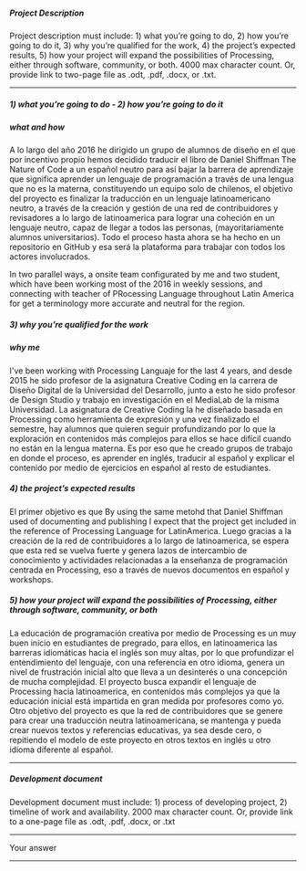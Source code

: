 ##### Project Description

Project description must include: 1) what you’re going to do, 2) how you’re going to do it, 3) why you’re qualified for the work, 4) the project’s expected results, 5) how your project will expand the possibilities of Processing, either through software, community, or both. 4000 max character count. Or, provide link to two-page file as .odt, .pdf, .docx, or .txt.

------

##### 1) what you’re going to do - 2) how you’re going to do it

##### what and how

A lo largo del año 2016 he dirigido un grupo de alumnos de diseño en el que por incentivo propio hemos decidido traducir el libro de Daniel Shiffman The Nature of Code a un español neutro para así bajar la barrera de aprendizaje que significa aprender un lenguaje de programación a través de una lengua que no es la materna, constituyendo un equipo solo de chilenos, el objetivo del proyecto es finalizar la traducción en un lenguaje latinoamericano neutro, a través de la creación y gestión de una red de contribuidores y revisadores a lo largo de latinoamerica para lograr una coheción en un lenguaje neutro, capaz de llegar a todos las personas, (mayoritariamente alumnos universitarios). Todo el proceso hasta ahora se ha hecho en un repositorio en GitHub y esa será la plataforma para trabajar con todos los actores involucrados.

In two parallel ways, a onsite team configurated by me and two student, which have been working most of the 2016 in weekly sessions, and connecting with teacher of PRocessing Language throughout Latin America for get a terminology more accurate and neutral for the region.

##### 3) why you’re qualified for the work 

##### why me

I've been working with Processing Languaje for the last 4 years, and desde 2015 he sido profesor de la asignatura Creative Coding en la carrera de Diseño Digital de la Universidad del Desarrollo, junto a esto he sido profesor de Design Studio y trabajo en investigación en el MediaLab de la misma Universidad. La asignatura de Creative Coding la he diseñado basada en Processing como herramienta de expresión y una vez finalizado el semestre, hay alumnos que quieren seguir profundizando por lo que la exploración en contenidos más complejos para ellos se hace difícil cuando no están en la lengua materna. Es por eso que he creado grupos de trabajo en donde el proceso, es aprender en inglés, traducir al español y explicar el contenido por medio de ejercicios en español al resto de estudiantes. 

##### 4) the project’s expected results

El primer objetivo es que By using the same metohd that Daniel Shiffman used of documenting and publishing I expect that the project get included in the reference of Processing Language for LatinAmerica. Luego gracias a la creación de la red de contribuidores a lo largo de latinoamerica, se espera que esta red se vuelva fuerte y genera lazos de intercambio de conocimiento y actividades relacionadas a la enseñanza de programación centrada en Processing, eso a través de nuevos documentos en español y workshops.

##### 5) how your project will expand the possibilities of Processing, either through software, community, or both

La educación de programación creativa por medio de Processing es un muy buen inicio en estudiantes de pregrado, para ellos, en latinoamerica las barreras idiomáticas hacia el inglés son muy altas, por lo que profundizar el entendimiento del lenguaje, con una referencia en otro idioma, genera un nivel de frustración inicial alto que lleva a un desinterés o una concepción de mucha complejidad. El proyecto busca expandir el lenguaje de Processing hacia latinoamerica, en contenidos más complejos ya que la educación inicial está impartida en gran medida por profesores como yo. Otro objetivo del proyecto es que la red de contribuidores que se genere para crear una traducción neutra latinoamericana, se mantenga y pueda crear nuevos textos y referencias educativas, ya sea desde cero, o repitiendo el modelo de este proyecto en otros textos en inglés u otro idioma diferente al español.

------

##### Development document

Development document must include: 1) process of developing project, 2) timeline of work and availability. 2000 max character count. Or, provide link to a one-page file as .odt, .pdf, .docx, or .txt

------

Your answer



------

##### 